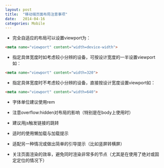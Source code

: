 ```yaml
---
layout: post
title:  "移动端页面布局注意事项"
date:   2014-04-16
categories: Mobile
---
```


* 完全自适应的布局可以设置viewport为：

```html
<meta name="viewport" content="width=device-width">
```

* 指定具体宽度时如考虑较小分辨的设备，可按设计宽度的一半设置viewport如：

```html
<meta name="viewport" content="width=320">
```

* 指定具体宽度时不考虑较小分辨的设备，直接按设计宽度设置viewport如：

```html
<meta name="viewport" content="width=640">
```

* 字体单位建议使用rem

* 注意overflow:hidden对布局的影响（特别是在body上使用时）

* 建议用js触发链接的跳转

* 适时的使用懒加载与加载提示

* 适配另一种情况或做出简单的引导提示（比如竖屏转横屏）

* 关注页面渲染的效率，避免同时渲染非常多的节点（尤其是在使用了绝对或固定定位的情况下）